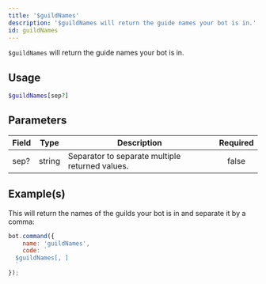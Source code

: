 ```yaml
---
title: '$guildNames'
description: '$guildNames will return the guide names your bot is in.'
id: guildNames
---
```


`$guildNames` will return the guide names your bot is in.

## Usage

```php
$guildNames[sep?]
```

## Parameters

| Field | Type   | Description                                     | Required |
| ----- | ------ | ----------------------------------------------- |:--------:|
| sep?  | string | Separator to separate multiple returned values. |  false   |

## Example(s)

This will return the names of the guilds your bot is in and separate it by a comma:

```javascript
bot.command({
    name: 'guildNames',
    code: `
  $guildNames[, ]
  `
});
```
